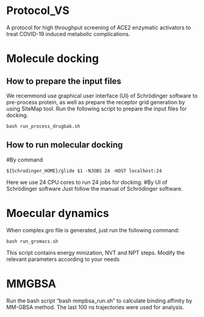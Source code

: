 # Protocol_VS
A protocol for high throughput screening of ACE2 enzymatic activators to treat COVID-19 induced metabolic complications.

# Molecule docking
## How to prepare the input files  
We recemmond use graphical user interface (UI) of Schrödinger software to pre-process protein, as well as prepare the receptor grid generation by using SiteMap tool. Run the following script to prepare the input files for docking.
```
bash run_process_drugbak.sh
```

## How to run molecular docking
#By command
```
${Schrodinger_HOME}/glide $1 -NJOBS 24 -HOST localhost:24
```
Here we use 24 CPU cores to run 24 jobs for docking.
#By UI of Schrödinger software
Just follow the manual of Schrödinger software.

# Moecular dynamics
When complex.gro file is generated, just run the following command:
```
bash run_gromacs.sh
```
This script contains energy minization, NVT and NPT steps. Modify the relevant parameters according to your needs

# MMGBSA
Run the bash script “bash mmpbsa_run.sh” to calculate binding affinity by MM-GBSA method. 
The last 100 ns trajectories were used for analysis.

